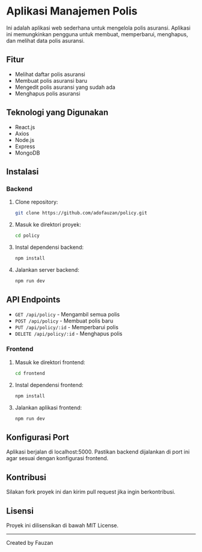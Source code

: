 # Aplikasi Manajemen Polis 

Ini adalah aplikasi web sederhana untuk mengelola polis asuransi. Aplikasi ini memungkinkan pengguna untuk membuat, memperbarui, menghapus, dan melihat data polis asuransi.

## Fitur
- Melihat daftar polis asuransi
- Membuat polis asuransi baru
- Mengedit polis asuransi yang sudah ada
- Menghapus polis asuransi

## Teknologi yang Digunakan
- React.js
- Axios
- Node.js
- Express
- MongoDB

## Instalasi
### Backend
1. Clone repository:
   ```sh
   git clone https://github.com/adofauzan/policy.git
   ```
2. Masuk ke direktori proyek:
   ```sh
   cd policy
   ```
3. Instal dependensi backend:
   ```sh
   npm install
   ```
4. Jalankan server backend:
   ```sh
   npm run dev
   ```

## API Endpoints
- `GET /api/policy` - Mengambil semua polis
- `POST /api/policy` - Membuat polis baru
- `PUT /api/policy/:id` - Memperbarui polis
- `DELETE /api/policy/:id` - Menghapus polis


### Frontend
1. Masuk ke direktori frontend:
   ```sh
   cd frontend
   ```
2. Instal dependensi frontend:
   ```sh
   npm install
   ```
3. Jalankan aplikasi frontend:
   ```sh
   npm run dev
   ```

## Konfigurasi Port

Aplikasi berjalan di localhost:5000. Pastikan backend dijalankan di port ini agar sesuai dengan konfigurasi frontend.

## Kontribusi
Silakan fork proyek ini dan kirim pull request jika ingin berkontribusi.

## Lisensi
Proyek ini dilisensikan di bawah MIT License.

---
Created by Fauzan
